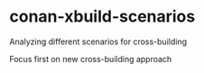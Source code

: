 # conan-xbuild-scenarios
Analyzing different scenarios for cross-building

Focus first on new cross-building approach

